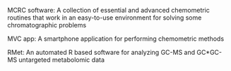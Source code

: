 MCRC software: A collection of essential and advanced chemometric routines that work in an easy-to-use environment for solving some chromatographic problems

MVC app: A smartphone application for performing chemometric methods

RMet: An automated R based software for analyzing GC-MS and GC*GC-MS untargeted metabolomic data

